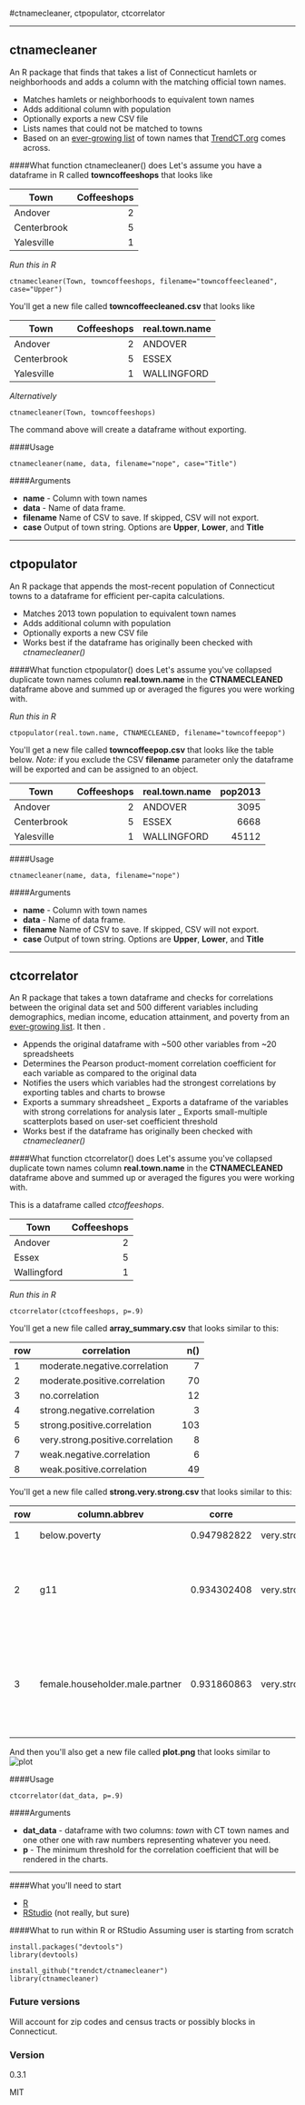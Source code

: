 #ctnamecleaner, ctpopulator, ctcorrelator

-------

## ctnamecleaner

An R package that finds that takes a list of Connecticut hamlets or neighborhoods and adds a column with the matching official town names. 

- Matches hamlets or neighborhoods to equivalent town names
- Adds additional column with population
-  Optionally exports a new CSV file
-  Lists names that could not be matched to towns
-  Based on an [ever-growing list](https://docs.google.com/spreadsheets/d/1WqZIGk2AkHXKYvd4uXy5a2nwyg529e7mMU5610Ale0g/edit?usp=sharing) of town names that [TrendCT.org](http://www.trendct.org) comes across. 

####What function ctnamecleaner() does
Let's assume you have a dataframe in R called **towncoffeeshops** that looks like

Town | Coffeeshops
--- | ---:
Andover | 2
Centerbrook | 5
Yalesville | 1

*Run this in R*
```ssh
ctnamecleaner(Town, towncoffeeshops, filename="towncoffeecleaned", case="Upper")
```
You'll get a new file called **towncoffeecleaned.csv** that looks like

Town | Coffeeshops | real.town.name
--- | ---: | --- 
Andover | 2 | ANDOVER
Centerbrook | 5 | ESSEX
Yalesville | 1 | WALLINGFORD

*Alternatively*

```ssh
ctnamecleaner(Town, towncoffeeshops)
```
The command above will create a dataframe without exporting.

####Usage

```ssh
ctnamecleaner(name, data, filename="nope", case="Title")
```

####Arguments
- **name** - Column with town names
- **data** - Name of data frame. 
- **filename** Name of CSV to save. If skipped, CSV will not export.
- **case** Output of town string. Options are **Upper**, **Lower**, and **Title**

-------

## ctpopulator

An R package that appends the most-recent population of Connecticut towns to a dataframe for efficient per-capita calculations. 

- Matches 2013 town population to equivalent town names
- Adds additional column with population
-  Optionally exports a new CSV file
-  Works best if the dataframe has originally been checked with *ctnamecleaner()*

####What function ctpopulator() does
Let's assume you've collapsed duplicate town names column **real.town.name** in the **CTNAMECLEANED** dataframe above and summed up or averaged the figures you were working with. 

*Run this in R*
```ssh
ctpopulator(real.town.name, CTNAMECLEANED, filename="towncoffeepop")
```
You'll get a new file called **towncoffeepop.csv** that looks like the table below. *Note:* if you exclude the CSV **filename** parameter only the dataframe will be exported and can be assigned to an object. 

Town | Coffeeshops | real.town.name | pop2013
--- | ---: | --- | ---:
Andover | 2 | ANDOVER | 3095
Centerbrook | 5 | ESSEX | 6668
Yalesville | 1 | WALLINGFORD | 45112

####Usage

```ssh
ctnamecleaner(name, data, filename="nope")
```

####Arguments
- **name** - Column with town names
- **data** - Name of data frame. 
- **filename** Name of CSV to save. If skipped, CSV will not export.
- **case** Output of town string. Options are **Upper**, **Lower**, and **Title**


-------

## ctcorrelator

An R package that takes a town dataframe and checks for correlations between the original data set and 500 different variables including demographics, median income, education attainment, and poverty from an [ever-growing list](https://docs.google.com/a/trendct.org/spreadsheets/d/1TMN4Di8O7ROUDgylb7IvtnfNtblbwoHy-dpgId6FT3E/edit?usp=sharing). It then .

- Appends the original dataframe with ~500 other variables from ~20 spreadsheets
- Determines the Pearson product-moment correlation coefficient for each variable as compared to the original data
- Notifies the users which variables had the strongest correlations by exporting tables and charts to browse
-  Exports a summary shreadsheet
_  Exports a dataframe of the variables with strong correlations for analysis later
_  Exports small-multiple scatterplots based on user-set coefficient threshold
-  Works best if the dataframe has originally been checked with *ctnamecleaner()*

####What function ctcorrelator() does
Let's assume you've collapsed duplicate town names column **real.town.name** in the **CTNAMECLEANED** dataframe above and summed up or averaged the figures you were working with. 

This is a dataframe called *ctcoffeeshops*.

Town | Coffeeshops 
--- | ---: 
Andover | 2 
Essex | 5 
Wallingford | 1 

*Run this in R*
```ssh
ctcorrelator(ctcoffeeshops, p=.9)
```

You'll get a new file called **array_summary.csv** that looks similar to this:

row | correlation	| n()
--- | --- | ---:
1	| moderate.negative.correlation	| 7
2	| moderate.positive.correlation	| 70
3	| no.correlation	| 12
4	| strong.negative.correlation	| 3
5	| strong.positive.correlation	| 103
6	| very.strong.positive.correlation	| 8
7	| weak.negative.correlation	| 6
8	| weak.positive.correlation	| 49

You'll get a new file called **strong.very.strong.csv** that looks similar to this:

row	| column.abbrev	| corre	| correlation	| raw	| column.name
--- | --- | --- | --- | --- | ---
1	| below.poverty	| 0.947982822	| very.strong.positive.correlation	| 0.947982822	| Below poverty
2	| g11	| 0.934302408	| very.strong.positive.correlation	| 0.934302408	| Educational Attainment for the Population 25 Years and Over, 11th grade (City)
3	| female.householder.male.partner	| 0.931860863	| very.strong.positive.correlation	| 0.931860863	| Unmarried-partner Households by Sex of Partner, Female householder and male partner (City)

And then you'll also get a new file called **plot.png** that looks similar to 
![plot](plot.png "small multiples scatterplot of very strong correlations")


####Usage

```ssh
ctcorrelator(dat_data, p=.9)
```

####Arguments
- **dat_data** - dataframe with two columns: *town* with CT town names and one other one with raw numbers representing whatever you need.
- **p** - The minimum threshold for the correlation coefficient that will be rendered in the charts. 

-------

####What you'll need to start
  - [R](http://www.r-project.org/)
  - [RStudio](http://www.rstudio.com/) (not really, but sure)

####What to run within R or RStudio
Assuming user is starting from scratch
```ssh
install.packages("devtools")
library(devtools)

install_github("trendct/ctnamecleaner")
library(ctnamecleaner)
```

### Future versions
Will account for zip codes and census tracts or possibly blocks in Connecticut.

### Version
0.3.1

MIT